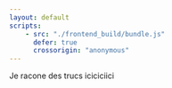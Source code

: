 ```yaml
---
layout: default
scripts:
    - src: "./frontend_build/bundle.js"
      defer: true
      crossorigin: "anonymous"
---
```


Je racone des trucs iciciciici
<!-- La "div" avec la class "react-component" permet l'affichage du formulaire de recherche -->
<div class="react-component"></div>